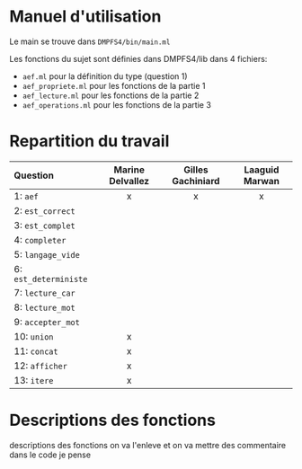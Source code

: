 # Manuel d'utilisation

Le main se trouve dans `DMPFS4/bin/main.ml` 

Les fonctions du sujet sont définies dans DMPFS4/lib dans 4 fichiers: 
- `aef.ml` pour la définition du type (question 1)
- `aef_propriete.ml` pour les fonctions de la partie 1
- `aef_lecture.ml` pour les fonctions de la partie 2
- `aef_operations.ml` pour les fonctions de la partie 3 

# Repartition du travail
| Question | Marine Delvallez | Gilles Gachiniard | Laaguid Marwan |
|:---- | :---: | :---: | :---: |
| 1: `aef` |x|x|x| 
| 2: `est_correct` | | | | 
| 3: `est_complet` | | | | 
| 4: `completer` | | | | 
| 5: `langage_vide` | | | | 
| 6: `est_deterministe` | | | | 
| 7: `lecture_car` | | | | 
| 8: `lecture_mot` | | | | 
| 9: `accepter_mot` | | | | 
| 10: `union` |x| | | 
| 11: `concat` |x| | | 
| 12: `afficher` |x| | | 
| 13: `itere` |x| | | 




# Descriptions des fonctions
descriptions des fonctions on va l'enleve et on va mettre des commentaire dans le code je pense
